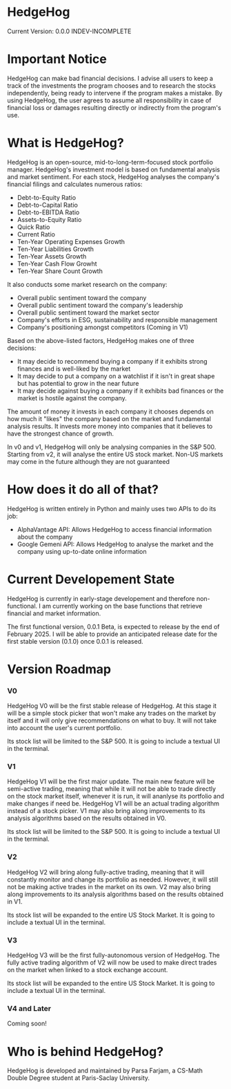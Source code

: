 # HedgeHog

Current Version: 0.0.0 INDEV-INCOMPLETE

# Important Notice

HedgeHog can make bad financial decisions. I advise all users to keep a track of the investments the program chooses and to research the stocks independently, being ready to intervene if the program makes a mistake. By using HedgeHog, the user agrees to assume all responsibility in case of financial loss or damages resulting directly or indirectly from the program's use.

# What is HedgeHog?
HedgeHog is an open-source, mid-to-long-term-focused stock portfolio manager. HedgeHog's investment model is based on fundamental analysis and market sentiment. For each stock, HedgeHog analyses the company's financial filings and calculates numerous ratios:

- Debt-to-Equity Ratio
- Debt-to-Capital Ratio
- Debt-to-EBITDA Ratio
- Assets-to-Equity Ratio
- Quick Ratio
- Current Ratio
- Ten-Year Operating Expenses Growth
- Ten-Year Liabilities Growth
- Ten-Year Assets Growth
- Ten-Year Cash Flow Growht
- Ten-Year Share Count Growth

It also conducts some market research on the company:

- Overall public sentiment toward the company
- Overall public sentiment toward the company's leadership
- Overall public sentiment toward the market sector
- Company's efforts in ESG, sustainability and responsible management
- Company's positioning amongst competitors (Coming in V1)

Based on the above-listed factors, HedgeHog makes one of three decisions:
- It may decide to recommend buying a company if it exhibits strong finances and is well-liked by the market
- It may decide to put a company on a watchlist if it isn't in great shape but has potential to grow in the near future
- It may decide against buying a company if it exhibits bad finances or the market is hostile against the company.

The amount of money it invests in each company it chooses depends on how much it "likes" the company based on the market and fundamental analysis results. It invests more money into companies that it believes to have the strongest chance of growth.

In v0 and v1, HedgeHog will only be analysing companies in the S&P 500. Starting from v2, it will analyse the entire US stock market. Non-US markets may come in the future although they are not guaranteed

# How does it do all of that?
HedgeHog is written entirely in Python and mainly uses two APIs to do its job:

- AlphaVantage API: Allows HedgeHog to access financial information about the company
- Google Gemeni API: Allows HedgeHog to analyse the market and the company using up-to-date online information 

# Current Developement State
HedgeHog is currently in early-stage developement and therefore non-functional. I am currently working on the base functions that retrieve financial and market information.

The first functional version, 0.0.1 Beta, is expected to release by the end of February 2025. I will be able to provide an anticipated release date for the first stable version (0.1.0) once 0.0.1 is released.

# Version Roadmap

### V0

HedgeHog V0 will be the first stable release of HedgeHog. At this stage it will be a simple stock picker that won't make any trades on the market by itself and it will only give recommendations on what to buy. It will not take into account the user's current portfolio.

Its stock list will be limited to the S&P 500. It is going to include a textual UI in the terminal.

### V1
HedgeHog V1 will be the first major update. The main new feature will be semi-active trading, meaning that while it will not be able to trade directly on the stock market itself, whenever it is run, it will ananlyse its portfolio and make changes if need be. HedgeHog V1 will be an actual trading algorithm instead of a stock picker. V1 may also bring along improvements to its analysis algorithms based on the results obtained in V0.

Its stock list will be limited to the S&P 500. It is going to include a textual UI in the terminal.

### V2
HedgeHog V2 will bring along fully-active trading, meaning that it will constantly monitor and change its portfolio as needed. However, it will still not be making active trades in the market on its own. V2 may also bring along improvements to its analysis algorithms based on the results obtained in V1.

Its stock list will be expanded to the entire US Stock Market. It is going to include a textual UI in the terminal.

### V3
HedgeHog V3 will be the first fully-autonomous version of HedgeHog. The fully active trading algorithm of V2 will now be used to make direct trades on the market when linked to a stock exchange account.

Its stock list will be expanded to the entire US Stock Market. It is going to include a textual UI in the terminal.

### V4 and Later

Coming soon!

# Who is behind HedgeHog?
HedgeHog is developed and maintained by Parsa Farjam, a CS-Math Double Degree student at Paris-Saclay University. 